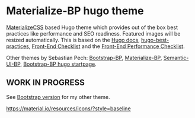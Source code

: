 # Materialize-BP hugo theme

[MaterializeCSS](https://materializecss.com/) based Hugo theme which provides out of the box best practices like performance and SEO readiness. Featured images will be resized automatically. This is based on the [Hugo docs](https://gohugo.io/templates/homepage/), [hugo-best-practices](https://github.com/spech66/hugo-best-practices), [Front-End Checklist](https://github.com/thedaviddias/Front-End-Checklist) and the [Front-End Performance Checklist](https://github.com/thedaviddias/Front-End-Performance-Checklist).

Other themes by Sebastian Pech: [Bootstrap-BP](https://github.com/spech66/bootstrap-bp-hugo-theme), [Materialize-BP](https://github.com/spech66/materialize-bp-hugo-theme),
[Semantic-UI-BP](https://github.com/spech66/semantic-ui-bp-hugo-theme), [Bootstrap-BP hugo startpage](https://github.com/spech66/bootstrap-bp-hugo-startpage).

## WORK IN PROGRESS

See [Bootstrap version](https://github.com/spech66/bootstrap-bp-hugo-theme) for my other theme.




https://material.io/resources/icons/?style=baseline
